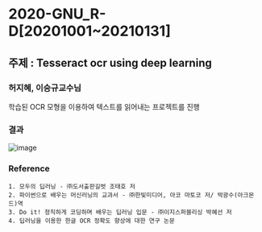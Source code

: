 # 2020-GNU_R-D[20201001~20210131]
## 주제 : Tesseract ocr using deep learning
### 허지혜, 이승규교수님

학습된 OCR 모형을 이용하여 텍스트를 읽어내는 프로젝트를 진행 

### 결과
![image](https://user-images.githubusercontent.com/64202709/188085039-183dd059-693f-4eec-8377-fcff4dfbbed4.png)

### Reference
```
1. 모두의 딥러닝 - ㈜도서출판길벗 조태호 저
2. 파이썬으로 배우는 머신러닝의 교과서 - ㈜한빛미디어, 아코 마토코 저/ 박광수(아크몬드)역
3. Do it! 정직하게 코딩하며 배우는 딥러닝 입문 - ㈜이지스퍼블리싱 박혜선 저
4. 딥러닝을 이용한 한글 OCR 정확도 향상에 대한 연구 논문
```
